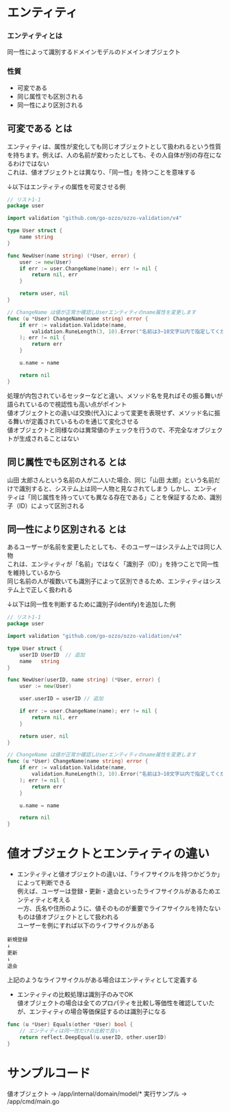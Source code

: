 # エンティティ

### エンティティとは
同一性によって識別するドメインモデルのドメインオブジェクト

### 性質
- 可変である
- 同じ属性でも区別される
- 同一性により区別される

## 可変である とは
エンティティは、属性が変化しても同じオブジェクトとして扱われるという性質を持ちます。例えば、人の名前が変わったとしても、その人自体が別の存在になるわけではない   
これは、値オブジェクトとは異なり、「同一性」を持つことを意味する   

↓以下はエンティティの属性を可変させる例
```go
// リスト1-1 
package user

import validation "github.com/go-ozzo/ozzo-validation/v4"

type User struct {
	name string
}

func NewUser(name string) (*User, error) {
	user := new(User)
	if err := user.ChangeName(name); err != nil {
		return nil, err
	}

	return user, nil
}

// ChangeName は値が正常か確認しUserエンティティのname属性を変更します
func (u *User) ChangeName(name string) error {
	if err := validation.Validate(name,
		validation.RuneLength(3, 10).Error("名前は3~10文字以内で指定してください"),
	); err != nil {
		return err
	}

	u.name = name

	return nil
}
```
処理が内包されているセッターなどと違い、メソッド名を見ればその振る舞いが語られているので視認性も高い点がポイント   
値オブジェクトとの違いは交換(代入)によって変更を表現せず、メソッド名に振る舞いが定義されているものを通じて変化させる   
値オブジェクトと同様なのは異常値のチェックを行うので、不完全なオブジェクトが生成されることはない   

## 同じ属性でも区別される とは
山田 太郎さんという名前の人が二人いた場合、同じ「山田 太郎」という名前だけで識別すると、システム上は同一人物と見なされてしまう
しかし、エンティティは「同じ属性を持っていても異なる存在である」ことを保証するため、識別子（ID）によって区別される   

## 同一性により区別される とは
あるユーザーが名前を変更したとしても、そのユーザーはシステム上では同じ人物   
これは、エンティティが「名前」ではなく「識別子（ID）」を持つことで同一性を維持しているから   
同じ名前の人が複数いても識別子によって区別できるため、エンティティはシステム上で正しく扱われる   

↓以下は同一性を判断するために識別子(identify)を追加した例
```go
// リスト1-1 
package user

import validation "github.com/go-ozzo/ozzo-validation/v4"

type User struct {
    userID UserID  // 追加
	name   string
}

func NewUser(userID, name string) (*User, error) {
	user := new(User)

    user.userID = userID // 追加

	if err := user.ChangeName(name); err != nil {
		return nil, err
	}

	return user, nil
}

// ChangeName は値が正常か確認しUserエンティティのname属性を変更します
func (u *User) ChangeName(name string) error {
	if err := validation.Validate(name,
		validation.RuneLength(3, 10).Error("名前は3~10文字以内で指定してください"),
	); err != nil {
		return err
	}

	u.name = name

	return nil
}
```

# 値オブジェクトとエンティティの違い
- エンティティと値オブジェクトの違いは、「ライフサイクルを持つかどうか」によって判断できる   
例えば、ユーザーは登録・更新・退会といったライフサイクルがあるためエンティティと考える   
一方、氏名や住所のように、値そのものが重要でライフサイクルを持たないものは値オブジェクトとして扱われる   
ユーザーを例にすれば以下のライフサイクルがある
```
新規登録
↓
更新
↓
退会
```
上記のようなライフサイクルがある場合はエンティティとして定義する   
- エンティティの比較処理は識別子のみでOK   
値オブジェクトの場合は全てのプロパティを比較し等価性を確認していたが、エンティティの場合等価保証するのは識別子になる
```go
func (u *User) Equals(other *User) bool {
	// エンティティは同一性だけの比較で良い
	return reflect.DeepEqual(u.userID, other.userID)
}
```

# サンプルコード
値オブジェクト → /app/internal/domain/model/*
実行サンプル → /app/cmd/main.go
